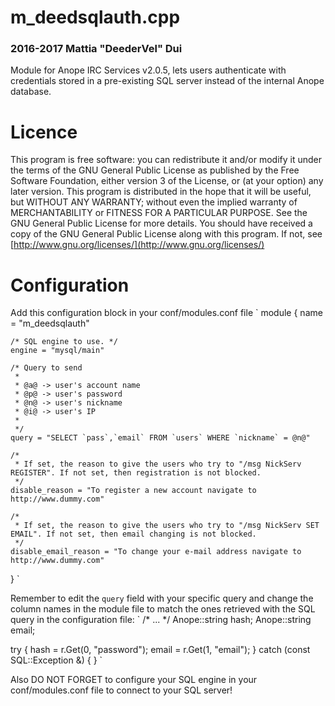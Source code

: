 # m_deedsqlauth.cpp #
### 2016-2017 Mattia "DeederVel" Dui ###
Module for Anope IRC Services v2.0.5, lets users authenticate with
credentials stored in a pre-existing SQL server instead of the internal
Anope database.

# Licence #
This program is free software: you can redistribute it and/or modify
it under the terms of the GNU General Public License as published by
the Free Software Foundation, either version 3 of the License, or
(at your option) any later version.
This program is distributed in the hope that it will be useful,
but WITHOUT ANY WARRANTY; without even the implied warranty of
MERCHANTABILITY or FITNESS FOR A PARTICULAR PURPOSE.  See the
GNU General Public License for more details.
You should have received a copy of the GNU General Public License
along with this program.  If not, see [http://www.gnu.org/licenses/](http://www.gnu.org/licenses/)

# Configuration #
Add this configuration block in your conf/modules.conf file
`
module
{
	name = "m_deedsqlauth"

	/* SQL engine to use. */
	engine = "mysql/main"

	/* Query to send
	 *
	 * @a@ -> user's account name
	 * @p@ -> user's password 
	 * @n@ -> user's nickname
	 * @i@ -> user's IP
     *
	 */
	query = "SELECT `pass`,`email` FROM `users` WHERE `nickname` = @n@"

	/*
	 * If set, the reason to give the users who try to "/msg NickServ REGISTER". If not set, then registration is not blocked. 
	 */
	disable_reason = "To register a new account navigate to http://www.dummy.com"

	/*
	 * If set, the reason to give the users who try to "/msg NickServ SET EMAIL". If not set, then email changing is not blocked.
	 */
	disable_email_reason = "To change your e-mail address navigate to http://www.dummy.com"
}
`

Remember to edit the `query` field with your specific query and change the column names in the module file to match the ones retrieved with the SQL query in the configuration file:
`
/* ... */
Anope::string hash;
Anope::string email;

try
{
    hash = r.Get(0, "password");
    email = r.Get(1, "email");
}
catch (const SQL::Exception &) { }
`

Also DO NOT FORGET to configure your SQL engine in your conf/modules.conf file to connect to your SQL server!